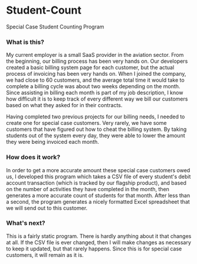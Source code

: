 # Student-Count
Special Case Student Counting Program

### What is this?
My current employer is a small SaaS provider in the aviation sector. From the beginning, our billing process has been very hands on. Our developers created a basic billing system page for each customer, but the actual process of invoicing has been very hands on. When I joined the company, we had close to 60 customers, and the average total time it would take to complete a billing cycle was about two weeks depending on the month. Since assisting in billing each month is part of my job description, I know how difficult it is to keep track of every different way we bill our customers based on what they asked for in their contracts.

Having completed two previous projects for our billing needs, I needed to create one for special case customers. Very rarely, we have some customers that have figured out how to cheat the billing system. By taking students out of the system every day, they were able to lower the amount they were being invoiced each month.

### How does it work?
In order to get a more accurate amount these special case customers owed us, I developed this program which takes a CSV file of every student's debit account transaction (which is tracked by our flagship product), and based on the number of activities they have completed in the month, then generates a more accurate count of students for that month. After less than a second, the program generates a nicely formatted Excel spreadsheet that we will send out to this customer.

### What's next?
This is a fairly static program. There is hardly anything about it that changes at all. If the CSV file is ever changed, then I will make changes as necessary to keep it updated, but that rarely happens. Since this is for special case customers, it will remain as it is.

